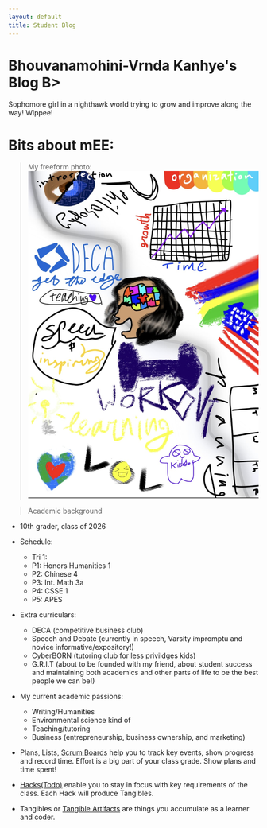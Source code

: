 ```yaml
---
layout: default
title: Student Blog
---
```



# Bhouvanamohini-Vrnda Kanhye's Blog B>
Sophomore girl in a nighthawk world trying to grow and improve along the way! Wippee!

# Bits about mEE:
> My freeform photo:
![bvk csse 1 form photo](/images/bvk_csse_1_form_drawing_1.jpg)

> Academic background
- 10th grader, class of 2026
- Schedule:
  - Tri 1: 
   - P1: Honors Humanities 1
   - P2: Chinese 4
   - P3: Int. Math 3a
   - P4: CSSE 1
   - P5: APES 
- Extra curriculars: 
    - DECA (competitive business club)
    - Speech and Debate (currently in speech, Varsity impromptu and novice informative/expository!)
    - CyberBORN (tutoring club for less privildges kids)
    - G.R.I.T (about to be founded with my friend, about student success and maintaining both academics and other parts of life to be the best people we can be!)
- My current academic passions:
    - Writing/Humanities
    - Environmental science kind of
    - Teaching/tutoring
    - Business (entrepreneurship, business ownership, and marketing)

- Plans, Lists, [Scrum Boards](https://clickup.com/blog/scrum-board/) help you to track key events, show progress and record time.  Effort is a big part of your class grade.  Show plans and time spent!
- [Hacks(Todo)](https://levelup.gitconnected.com/six-ultimate-daily-hacks-for-every-programmer-60f5f10feae) enable you to stay in focus with key requirements of the class.  Each Hack will produce Tangibles.
- Tangibles or [Tangible Artifacts](https://en.wikipedia.org/wiki/Artifact_(software_development)) are things you accumulate as a learner and coder. 
